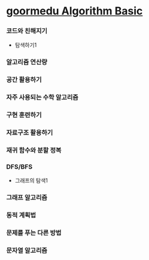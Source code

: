 
<h1><a href="https://edu.goorm.io/learn/lecture/554/%EC%95%8C%EA%B3%A0%EB%A6%AC%EC%A6%98-%EB%AC%B8%EC%A0%9C%ED%95%B4%EA%B2%B0%EA%B8%B0%EB%B2%95-%EC%9E%85%EB%AC%B8"> goormedu Algorithm Basic</a> </h1>

<h3> 코드와 친해지기 </h3>

<ul>
  <li>탐색하기1</li>
</ul>

<h3> 알고리즘 연산량 </h3>

<h3> 공간 활용하기 </h3>

<h3> 자주 사용되는 수학 알고리즘 </h3>

<h3> 구현 훈련하기 </h3>

<h3> 자료구조 활용하기 </h3>

<h3> 재귀 함수와 분할 정복 </h3>

<h3> DFS/BFS</h3>

<ul>
  <li>그래프의 탐색1</li>
</ul>

<h3> 그래프 알고리즘 </h3>

<h3> 동적 계획법 </h3>

<h3> 문제를 푸는 다른 방법 </h3>

<h3> 문자열 알고리즘  </h3>

